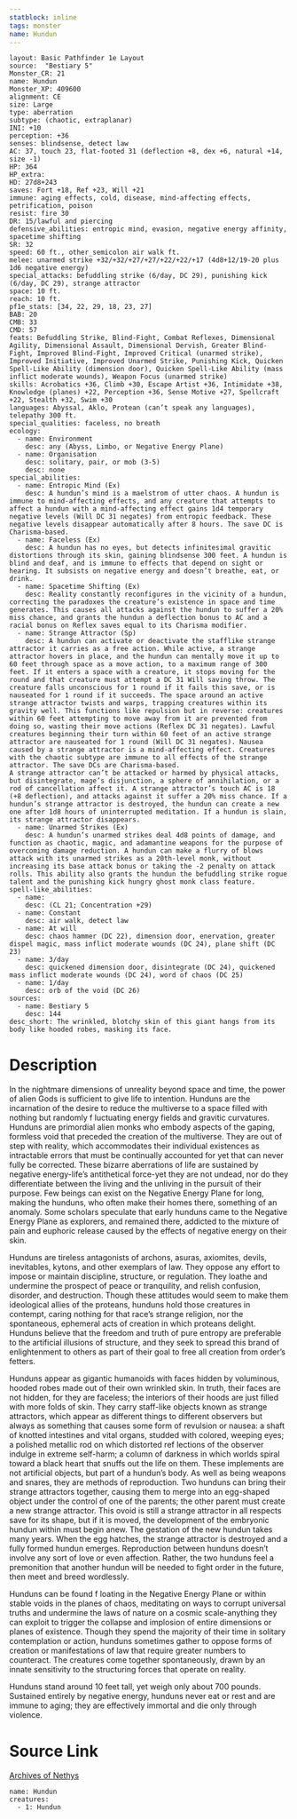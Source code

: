 ```yaml
---
statblock: inline
tags: monster
name: Hundun
---
```

```statblock
layout: Basic Pathfinder 1e Layout
source:  "Bestiary 5"
Monster_CR: 21
name: Hundun
Monster_XP: 409600
alignment: CE
size: Large
type: aberration
subtype: (chaotic, extraplanar)
INI: +10
perception: +36
senses: blindsense, detect law
AC: 37, touch 23, flat-footed 31 (deflection +8, dex +6, natural +14, size -1)
HP: 364
HP_extra: 
HD: 27d8+243
saves: Fort +18, Ref +23, Will +21
immune: aging effects, cold, disease, mind-affecting effects, petrification, poison
resist: fire 30
DR: 15/lawful and piercing
defensive_abilities: entropic mind, evasion, negative energy affinity, spacetime shifting
SR: 32
speed: 60 ft., other_semicolon air walk ft.
melee: unarmed strike +32/+32/+27/+27/+22/+22/+17 (4d8+12/19-20 plus 1d6 negative energy)
special_attacks: befuddling strike (6/day, DC 29), punishing kick (6/day, DC 29), strange attractor
space: 10 ft.
reach: 10 ft.
pf1e_stats: [34, 22, 29, 18, 23, 27]
BAB: 20
CMB: 33
CMD: 57
feats: Befuddling Strike, Blind-Fight, Combat Reflexes, Dimensional Agility, Dimensional Assault, Dimensional Dervish, Greater Blind-Fight, Improved Blind-Fight, Improved Critical (unarmed strike), Improved Initiative, Improved Unarmed Strike, Punishing Kick, Quicken Spell-Like Ability (dimension door), Quicken Spell-Like Ability (mass inflict moderate wounds), Weapon Focus (unarmed strike)
skills: Acrobatics +36, Climb +30, Escape Artist +36, Intimidate +38, Knowledge (planes) +22, Perception +36, Sense Motive +27, Spellcraft +22, Stealth +32, Swim +30
languages: Abyssal, Aklo, Protean (can’t speak any languages), telepathy 300 ft.
special_qualities: faceless, no breath
ecology:
  - name: Environment
    desc: any (Abyss, Limbo, or Negative Energy Plane)
  - name: Organisation
    desc: solitary, pair, or mob (3-5)
    desc: none
special_abilities:
  - name: Entropic Mind (Ex)
    desc: A hundun’s mind is a maelstrom of utter chaos. A hundun is immune to mind-affecting effects, and any creature that attempts to affect a hundun with a mind-affecting effect gains 1d4 temporary negative levels (Will DC 31 negates) from entropic feedback. These negative levels disappear automatically after 8 hours. The save DC is Charisma-based.
  - name: Faceless (Ex)
    desc: A hundun has no eyes, but detects infinitesimal gravitic distortions through its skin, gaining blindsense 300 feet. A hundun is blind and deaf, and is immune to effects that depend on sight or hearing. It subsists on negative energy and doesn’t breathe, eat, or drink.
  - name: Spacetime Shifting (Ex)
    desc: Reality constantly reconfigures in the vicinity of a hundun, correcting the paradoxes the creature’s existence in space and time generates. This causes all attacks against the hundun to suffer a 20% miss chance, and grants the hundun a deflection bonus to AC and a racial bonus on Reflex saves equal to its Charisma modifier.
  - name: Strange Attractor (Sp)
    desc: A hundun can activate or deactivate the stafflike strange attractor it carries as a free action. While active, a strange attractor hovers in place, and the hundun can mentally move it up to 60 feet through space as a move action, to a maximum range of 300 feet. If it enters a space with a creature, it stops moving for the round and that creature must attempt a DC 31 Will saving throw. The creature falls unconscious for 1 round if it fails this save, or is nauseated for 1 round if it succeeds. The space around an active strange attractor twists and warps, trapping creatures within its gravity well. This functions like repulsion but in reverse: creatures within 60 feet attempting to move away from it are prevented from doing so, wasting their move actions (Reflex DC 31 negates). Lawful creatures beginning their turn within 60 feet of an active strange attractor are nauseated for 1 round (Will DC 31 negates). Nausea caused by a strange attractor is a mind-affecting effect. Creatures with the chaotic subtype are immune to all effects of the strange attractor. The save DCs are Charisma-based.
A strange attractor can’t be attacked or harmed by physical attacks, but disintegrate, mage’s disjunction, a sphere of annihilation, or a rod of cancellation affect it. A strange attractor’s touch AC is 18 (+8 deflection), and attacks against it suffer a 20% miss chance. If a hundun’s strange attractor is destroyed, the hundun can create a new one after 1d8 hours of uninterrupted meditation. If a hundun is slain, its strange attractor disappears.
  - name: Unarmed Strikes (Ex)
    desc: A hundun’s unarmed strikes deal 4d8 points of damage, and function as chaotic, magic, and adamantine weapons for the purpose of overcoming damage reduction. A hundun can make a flurry of blows attack with its unarmed strikes as a 20th-level monk, without increasing its base attack bonus or taking the -2 penalty on attack rolls. This ability also grants the hundun the befuddling strike rogue talent and the punishing kick hungry ghost monk class feature.
spell-like_abilities:
  - name:
    desc: (CL 21; Concentration +29)
  - name: Constant
    desc: air walk, detect law
  - name: At will
    desc: chaos hammer (DC 22), dimension door, enervation, greater dispel magic, mass inflict moderate wounds (DC 24), plane shift (DC 23)
  - name: 3/day
    desc: quickened dimension door, disintegrate (DC 24), quickened mass inflict moderate wounds (DC 24), word of chaos (DC 25)
  - name: 1/day
    desc: orb of the void (DC 26)
sources:
  - name: Bestiary 5
    desc: 144
desc_short: The wrinkled, blotchy skin of this giant hangs from its body like hooded robes, masking its face.
```
# Description
In the nightmare dimensions of unreality beyond space and time, the power of alien Gods is sufficient to give life to intention. Hunduns are the incarnation of the desire to reduce the multiverse to a space filled with nothing but randomly f luctuating energy fields and gravitic curvatures. Hunduns are primordial alien monks who embody aspects of the gaping, formless void that preceded the creation of the multiverse. They are out of step with reality, which accommodates their individual existences as intractable errors that must be continually accounted for yet that can never fully be corrected. These bizarre aberrations of life are sustained by negative energy-life’s antithetical force-yet they are not undead, nor do they differentiate between the living and the unliving in the pursuit of their purpose. Few beings can exist on the Negative Energy Plane for long, making the hunduns, who often make their homes there, something of an anomaly. Some scholars speculate that early hunduns came to the Negative Energy Plane as explorers, and remained there, addicted to the mixture of pain and euphoric release caused by the effects of negative energy on their skin.

 Hunduns are tireless antagonists of archons, asuras, axiomites, devils, inevitables, kytons, and other exemplars of law. They oppose any effort to impose or maintain discipline, structure, or regulation. They loathe and undermine the prospect of peace or tranquility, and relish confusion, disorder, and destruction. Though these attitudes would seem to make them ideological allies of the proteans, hunduns hold those creatures in contempt, caring nothing for that race’s strange religion, nor the spontaneous, ephemeral acts of creation in which proteans delight. Hunduns believe that the freedom and truth of pure entropy are preferable to the artificial illusions of structure, and they seek to spread this brand of enlightenment to others as part of their goal to free all creation from order’s fetters.

 Hunduns appear as gigantic humanoids with faces hidden by voluminous, hooded robes made out of their own wrinkled skin. In truth, their faces are not hidden, for they are faceless; the interiors of their hoods are just filled with more folds of skin. They carry staff-like objects known as strange attractors, which appear as different things to different observers but always as something that causes some form of revulsion or nausea: a shaft of knotted intestines and vital organs, studded with colored, weeping eyes; a polished metallic rod on which distorted ref lections of the observer indulge in extreme self-harm; a column of darkness in which worlds spiral toward a black heart that snuffs out the life on them. These implements are not artificial objects, but part of a hundun’s body. As well as being weapons and snares, they are methods of reproduction. Two hunduns can bring their strange attractors together, causing them to merge into an egg-shaped object under the control of one of the parents; the other parent must create a new strange attractor. This ovoid is still a strange attractor in all respects save for its shape, but if it is moved, the development of the embryonic hundun within must begin anew. The gestation of the new hundun takes many years. When the egg hatches, the strange attractor is destroyed and a fully formed hundun emerges. Reproduction between hunduns doesn’t involve any sort of love or even affection. Rather, the two hunduns feel a premonition that another hundun will be needed to fight order in the future, then meet and breed wordlessly.

 Hunduns can be found f loating in the Negative Energy Plane or within stable voids in the planes of chaos, meditating on ways to corrupt universal truths and undermine the laws of nature on a cosmic scale-anything they can exploit to trigger the collapse and implosion of entire dimensions or planes of existence. Though they spend the majority of their time in solitary contemplation or action, hunduns sometimes gather to oppose forms of creation or manifestations of law that require greater numbers to counteract. The creatures come together spontaneously, drawn by an innate sensitivity to the structuring forces that operate on reality.

 Hunduns stand around 10 feet tall, yet weigh only about 700 pounds. Sustained entirely by negative energy, hunduns never eat or rest and are immune to aging; they are effectively immortal and die only through violence.
# Source Link
[Archives of Nethys](https://aonprd.com/MonsterDisplay.aspx?ItemName=Hundun)
```encounter-table
name: Hundun
creatures:
  - 1: Hundun
```
